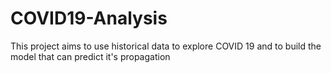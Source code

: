 # COVID19-Analysis
This project aims to use historical data to explore COVID 19 and to build the model that can predict it's propagation
